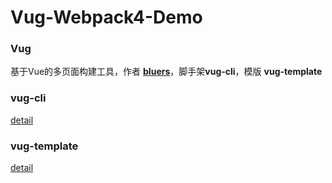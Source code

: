 # Vug-Webpack4-Demo
### Vug
基于Vue的多页面构建工具，作者 **[bluers](https://github.com/bluers)**，脚手架**vug-cli**，模版 **vug-template**
### vug-cli
[detail](https://github.com/bluers/vug-cli)
### vug-template
[detail](https://github.com/bluers/vug-templates)